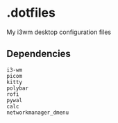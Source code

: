 # .dotfiles

My i3wm desktop configuration files

## Dependencies

```
i3-wm
picom
kitty
polybar
rofi
pywal
calc
networkmanager_dmenu
```
